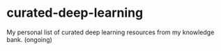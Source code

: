 # curated-deep-learning
My personal list of curated deep learning resources from my knowledge bank. (ongoing)
